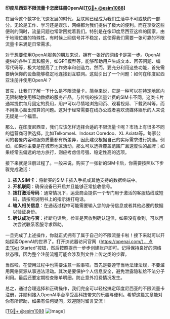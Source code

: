 **印度尼西亚不限流量卡怎麽註冊OpenAI[[TG💪+ @esim1088](https://t.me/s/esim1088)]**

在当今这个数字化飞速发展的时代，互联网已经成为我们生活中不可或缺的一部分。无论是工作、学习还是娱乐，网络都为我们提供了极大的便利。而在享受这些便利的同时，流量问题也常常困扰着我们。特别是在像印度尼西亚这样的国家，由于地理位置的特殊性，有时候上网信号并不稳定，这使得我们需要一张可靠的不限流量卡来满足日常需求。

对于想要使用OpenAI服务的朋友来说，拥有一张好的网络卡是第一步。OpenAI提供的各种工具和服务，如GPT模型等，能够帮助用户生成文本、回答问题、编写代码等，极大地提高了工作效率和创造力。然而，要充分利用这些功能，首先需要确保你的设备能够稳定地连接到互联网。这就引出了一个问题：如何在印度尼西亚注册并使用OpenAI？

首先，让我们了解一下什么是不限流量卡。简单来说，它是一种可以在特定地区内无限制地使用移动数据的服务产品。与传统的按流量计费的SIM卡不同，这类卡片通常提供每月固定的费用，用户可以尽情地浏览网页、观看视频、下载资料等，而不用担心超出预算的问题。这对于经常需要在线办公或者喜欢流媒体娱乐的人来说无疑是一个福音。

那么，在印度尼西亚，我们应该怎样选择合适的不限流量卡呢？市场上有很多不同的运营商可供选择，比如Telkomsel、Indosat Ooredoo、XL Axiata等。每家公司的套餐内容和服务质量都有所差异，因此建议根据自己的实际需求进行挑选。例如，如果你主要是在城市地区活动，那么可以选择覆盖范围广且速度快的品牌；如果经常去偏远的地方旅行，则应考虑信号强、稳定性高的选项。

接下来就是注册过程了。一般来说，购买了一张新的SIM卡后，你需要按照以下步骤完成激活：

1. **插入SIM卡**：将新买的SIM卡插入手机或其他支持的数据终端中。
2. **开机联网**：确保设备已开启并且能够正常接收信号。
3. **拨打激活号码**：通常情况下，运营商会提供一个专门用于激活的客服热线或短码，请按照说明书上的指示拨打电话。
4. **输入相关信息**：在通话过程中可能需要输入您的身份信息或者其他必要的数据以验证身份。
5. **确认成功与否**：挂断电话后，检查是否收到确认短信，如果没有收到，可以再次尝试联系客服寻求帮助。

一旦完成了上述操作，你就正式拥有了属于自己的不限流量卡啦！接下来就可以开始探索OpenAI的世界了。打开浏览器访问官网（https://openai.com/），点击“Get Started”按钮，然后按照提示一步步创建账户即可。记得保持良好的网络状态哦，因为整个注册流程可能会涉及到文件上传之类的步骤。

当然啦，在使用过程中也需要注意一些事项。首先是要遵守当地法律法规，不要滥用网络资源从事违法活动。其次是要保护个人信息安全，避免泄露隐私给不法分子利用。最后还要定期检查账单明细，防止意外扣费情况发生。

总之，通过合理选择和正确操作，我们完全可以轻松搞定印度尼西亚的不限流量卡注册，并顺利接入OpenAI平台享受高科技带来的乐趣与便利。希望这篇文章能对你有所帮助，如果有任何疑问，欢迎随时留言交流！

[[TG💪+ @esim1088](https://t.me/s/esim1088) ![Image](https://i.postimg.cc/4NQfJmqS/Snipaste-2025-05-13-00-14-12.png)]